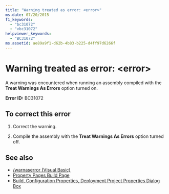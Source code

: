```yaml
---
title: "Warning treated as error: <error>"
ms.date: 07/20/2015
f1_keywords: 
  - "bc31072"
  - "vbc31072"
helpviewer_keywords: 
  - "BC31072"
ms.assetid: ae89a9f1-d62b-4b83-b225-d4ff97d6266f
---
```

# Warning treated as error: \<error>
A warning was encountered when running an assembly compiled with the **Treat Warnings As Errors** option turned on.  
  
 **Error ID:** BC31072  
  
## To correct this error  
  
1. Correct the warning.  
  
2. Compile the assembly with the **Treat Warnings As Errors** option turned off.  
  
## See also

- [/warnaserror (Visual Basic)](../../visual-basic/reference/command-line-compiler/warnaserror.md)
- [Property Pages Build Page](https://docs.microsoft.com/previous-versions/visualstudio/visual-studio-2010/zxbs6ywz(v=vs.100))
- [Build, Configuration Properties, Deployment Project Properties Dialog Box](https://docs.microsoft.com/previous-versions/visualstudio/visual-studio-2010/1befw7hy(v=vs.100))
